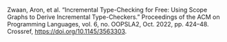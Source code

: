 Zwaan, Aron, et al. “Incremental Type-Checking for Free: Using Scope Graphs to Derive Incremental Type-Checkers.” Proceedings of the ACM on Programming Languages, vol. 6, no. OOPSLA2, Oct. 2022, pp. 424–48. Crossref, <a href='https://doi.org/10.1145/3563303' target='_blank'>https://doi.org/10.1145/3563303</a>.